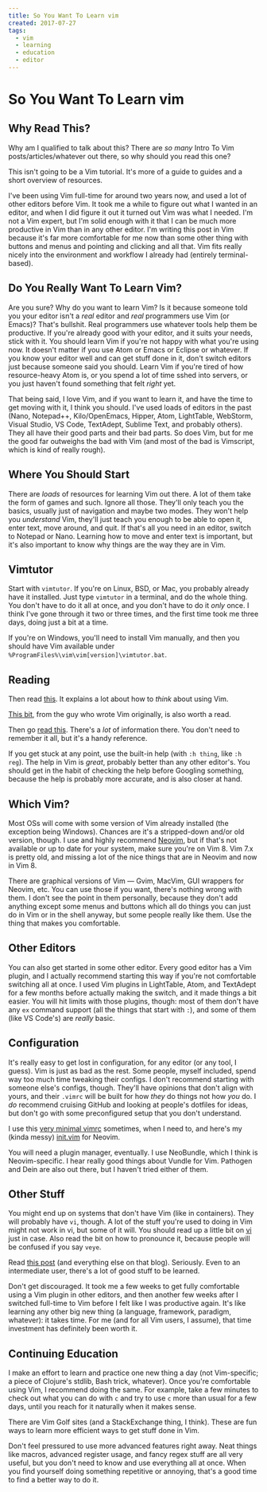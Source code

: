```yaml
---
title: So You Want To Learn vim
created: 2017-07-27
tags:
  - vim
  - learning
  - education
  - editor
---
```


# So You Want To Learn vim

## Why Read This?

Why am I qualified to talk about this? There are _so many_ Intro To Vim
posts/articles/whatever out there, so why should you read this one?

This isn't going to be a Vim tutorial. It's more of a guide to guides and a
short overview of resources.

I've been using Vim full-time for around two years now, and used a lot of other
editors before Vim. It took me a while to figure out what I wanted in an editor,
and when I did figure it out it turned out Vim was what I needed. I'm not a Vim
expert, but I'm solid enough with it that I can be much more productive in Vim
than in any other editor. I'm writing this post in Vim because it's far more
comfortable for me now than some other thing with buttons and menus and pointing
and clicking and all that. Vim fits really nicely into the environment and
workflow I already had (entirely terminal-based).

## Do You Really Want To Learn Vim?

Are you sure? Why do you want to learn Vim? Is it because someone told you your
editor isn't a _real_ editor and _real_ programmers use Vim (or Emacs)? That's
bullshit. Real programmers use whatever tools help them be productive. If you're
already good with your editor, and it suits your needs, stick with it. You
should learn Vim if you're not happy with what you're using now. It doesn't
matter if you use Atom or Emacs or Eclipse or whatever. If you know your editor
well and can get stuff done in it, don't switch editors just because someone
said you should. Learn Vim if you're tired of how resource-heavy Atom is, or you
spend a lot of time sshed into servers, or you just haven't found something that
felt _right_ yet.

That being said, I love Vim, and if you want to learn it, and have the time to
get moving with it, I think you should. I've used loads of editors in the past
(Nano, Notepad++, Kilo/OpenEmacs, Hipper, Atom, LightTable, WebStorm, Visual
Studio, VS Code, TextAdept, Sublime Text, and probably others). They all have
their good parts and their bad parts. So does Vim, but for me the good far
outweighs the bad with Vim (and most of the bad is Vimscript, which is kind of
really rough).

## Where You Should Start

There are _loads_ of resources for learning Vim out there. A lot of them take
the form of games and such. Ignore all those. They'll only teach you the basics,
usually just of navigation and maybe two modes. They won't help you _understand_
Vim, they'll just teach you enough to be able to open it, enter text, move
around, and quit. If that's all you need in an editor, switch to Notepad or
Nano. Learning how to move and enter text is important, but it's also important
to know why things are the way they are in Vim.

## Vimtutor

Start with `vimtutor`. If you're on Linux, BSD, or Mac, you probably already
have it installed. Just type `vimtutor` in a terminal, and do the whole thing.
You don't have to do it all at once, and you don't have to do it _only_ once. I
think I've gone through it two or three times, and the first time took me three
days, doing just a bit at a time.

If you're on Windows, you'll need to install Vim manually, and then you should
have Vim available under `%ProgramFiles%\vim\vim[version]\vimtutor.bat`.

## Reading

Then read
[this](https://stackoverflow.com/questions/1218390/what-is-your-most-productive-shortcut-with-vim/1220118#1220118).
It explains a lot about how to _think_ about using Vim.

[This bit](http://www.moolenaar.net/habits.html), from the guy who wrote Vim
originally, is also worth a read.

Then go [read this](https://github.com/mhinz/vim-galore). There's a _lot_ of
information there. You don't need to remember it all, but it's a handy
reference.

If you get stuck at any point, use the built-in help (with `:h thing`, like `:h
reg`). The help in Vim is _great_, probably better than any other editor's. You
should get in the habit of checking the help before Googling something, because
the help is probably more accurate, and is also closer at hand.

## Which Vim?

Most OSs will come with some version of Vim already installed (the exception
being Windows). Chances are it's a stripped-down and/or old version, though. I
use and highly recommend [Neovim](https://github.com/neovim/neovim/), but if
that's not available or up to date for your system, make sure you're on Vim 8.
Vim 7.x is pretty old, and missing a lot of the nice things that are in Neovim
and now in Vim 8.

There are graphical versions of Vim &mdash; Gvim, MacVim, GUI wrappers for
Neovim, etc. You can use those if you want, there's nothing wrong with them. I
don't see the point in them personally, because they don't add anything except
some menus and buttons which all do things you can just do in Vim or in the
shell anyway, but some people really like them. Use the thing that makes you
comfortable.

## Other Editors

You can also get started in some other editor. Every good editor has a Vim
plugin, and I actually recommend starting this way if you're not comfortable
switching all at once. I used Vim plugins in LightTable, Atom, and TextAdept for
a few months before actually making the switch, and it made things a bit easier.
You will hit limits with those plugins, though: most of them don't have any `ex`
command support (all the things that start with `:`), and some of them (like VS
Code's) are _really_ basic.

## Configuration

It's really easy to get lost in configuration, for any editor (or any tool, I
guess). Vim is just as bad as the rest. Some people, myself included, spend way
too much time tweaking their configs. I don't recommend starting with someone
else's configs, though. They'll have opinions that don't align with yours, and
their `.vimrc` will be built for how _they_ do things not how _you_ do. I _do_
recommend cruising GitHub and looking at people's dotfiles for ideas, but don't
go with some preconfigured setup that you don't understand.

I use this [very minimal
vimrc](https://github.com/zacanger/z/blob/master/.vimrc) sometimes, when I need
to, and here's my (kinda messy)
[init.vim](https://github.com/zacanger/z/blob/master/.config/nvim/init.vim) for
Neovim.

You will need a plugin manager, eventually. I use NeoBundle, which I think is
Neovim-specific. I hear really good things about Vundle for Vim. Pathogen and
Dein are also out there, but I haven't tried either of them.

## Other Stuff

You might end up on systems that don't have Vim (like in containers). They will
probably have `vi`, though. A lot of the stuff you're used to doing in Vim might
not work in vi, but some of it will. You should read up a little bit on
[vi](http://wiki.c2.com/?ViEditor) just in case. Also read the bit on how to
pronounce it, because people will be confused if you say `veye`.

Read [this post](https://sanctum.geek.nz/arabesque/vim-koans) (and everything
else on that blog). Seriously. Even to an intermediate user, there's a lot of
good stuff to be learned.

Don't get discouraged. It took me a few weeks to get fully comfortable using a
Vim plugin in other editors, and then another few weeks after I switched
full-time to Vim before I felt like I was productive again. It's like learning
any other big new thing (a language, framework, paradigm, whatever): it takes
time. For me (and for all Vim users, I assume), that time investment has
definitely been worth it.

## Continuing Education

I make an effort to learn and practice one new thing a day (not Vim-specific; a
piece of Clojure's stdlib, Bash trick, whatever). Once you're comfortable using
Vim, I recommend doing the same. For example, take a few minutes to check out
what you can do with `c` and try to use `c` more than usual for a few days,
until you reach for it naturally when it makes sense.

There are Vim Golf sites (and a StackExchange thing, I think). These are fun
ways to learn more efficient ways to get stuff done in Vim.

Don't feel pressured to use more advanced features right away. Neat things like
macros, advanced register usage, and fancy regex stuff are all very useful, but
you don't need to know and use everything all at once. When you find yourself
doing something repetitive or annoying, that's a good time to find a better way
to do it.
